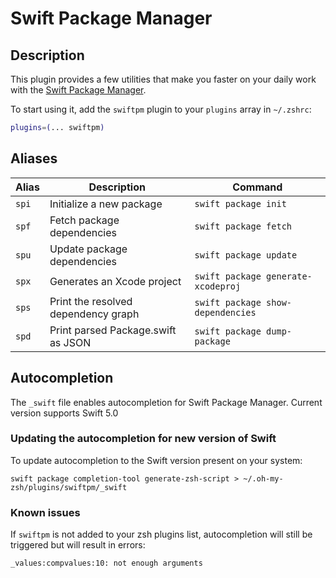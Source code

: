 # Swift Package Manager

## Description

This plugin provides a few utilities that make you faster on your daily work with the [Swift Package Manager](https://github.com/apple/swift-package-manager).

To start using it, add the `swiftpm` plugin to your `plugins` array in `~/.zshrc`:

```zsh
plugins=(... swiftpm)
```

## Aliases

| Alias | Description                         | Command                            |
|-------|-------------------------------------|------------------------------------|
| `spi` | Initialize a new package            | `swift package init`               |
| `spf` | Fetch package dependencies          | `swift package fetch`              |
| `spu` | Update package dependencies         | `swift package update`             |
| `spx` | Generates an Xcode project          | `swift package generate-xcodeproj` |
| `sps` | Print the resolved dependency graph | `swift package show-dependencies`  |
| `spd` | Print parsed Package.swift as JSON  | `swift package dump-package`       |

## Autocompletion

The `_swift` file enables autocompletion for Swift Package Manager. Current version supports Swift 5.0


### Updating the autocompletion for new version of Swift

To update autocompletion to the Swift version present on your system:
```
swift package completion-tool generate-zsh-script > ~/.oh-my-zsh/plugins/swiftpm/_swift
```

### Known issues

If `swiftpm` is not added to your zsh plugins list, autocompletion will still be triggered but will result in errors:
```
_values:compvalues:10: not enough arguments
```
